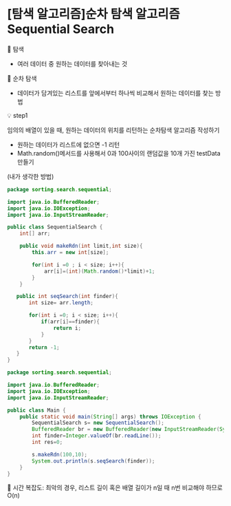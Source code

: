 # [탐색 알고리즘]순차 탐색 알고리즘 Sequential Search

🌹 탐색

- 여러 데이터 중 원하는 데이터를 찾아내는 것

🌹 순차 탐색

- 데이터가 담겨있는 리스트를 앞에서부터 하나씩 비교해서 원하는 데이터를 찾는 방법

💡 step1

임의의 배열이 있을 때, 원하는 데이터의 위치를 리턴하는 순차탐색  알고리즘 작성하기

- 원하는 데이터가 리스트에 없으면 -1 리턴
- Math.random()메서드를 사용해서 0과 100사이의 랜덤값을 10개 가진 testData만들기

(내가 생각한 방법)

```java
package sorting.search.sequential;

import java.io.BufferedReader;
import java.io.IOException;
import java.io.InputStreamReader;

public class SequentialSearch {
    int[] arr;

    public void makeRdn(int limit,int size){
        this.arr = new int[size];

        for(int i =0 ; i < size; i++){
            arr[i]=(int)(Math.random()*limit)+1;
        }
    }

   public int seqSearch(int finder){
       int size= arr.length;

       for(int i =0; i < size; i++){
           if(arr[i]==finder){
               return i;
           }
       }
       return -1;
   }
}
```

 

```java
package sorting.search.sequential;

import java.io.BufferedReader;
import java.io.IOException;
import java.io.InputStreamReader;

public class Main {
    public static void main(String[] args) throws IOException {
        SequentialSearch s= new SequentialSearch();
        BufferedReader br = new BufferedReader(new InputStreamReader(System.in));
        int finder=Integer.valueOf(br.readLine());
        int res=0;

        s.makeRdn(100,10);
        System.out.println(s.seqSearch(finder));
    }
}
```

📌 시간 복잡도: 최악의 경우, 리스트 길이 혹은 배열 길이가 n일 때 n번 비교해야 하므로 O(n)